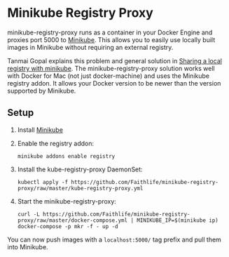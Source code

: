 # Minikube Registry Proxy

minikube-registry-proxy runs as a container in your Docker Engine and proxies port 5000 to [Minikube](https://github.com/kubernetes/minikube).
This allows you to easily use locally built images in Minikube without requiring an external registry.

Tanmai Gopal explains this problem and general solution in [Sharing a local registry with minikube](https://blog.hasura.io/sharing-a-local-registry-for-minikube-37c7240d0615).
The minikube-registry-proxy solution works well with Docker for Mac (not just docker-machine) and uses the Minikube registry addon.
It allows your Docker version to be newer than the version supported by Minikube.

## Setup

1. Install [Minikube](https://github.com/kubernetes/minikube)

1. Enable the registry addon:

   `minikube addons enable registry`

1. Install the kube-registry-proxy DaemonSet:

   `kubectl apply -f https://github.com/Faithlife/minikube-registry-proxy/raw/master/kube-registry-proxy.yml`

1. Start the minikube-registry-proxy:

   `curl -L https://github.com/Faithlife/minikube-registry-proxy/raw/master/docker-compose.yml | MINIKUBE_IP=$(minikube ip) docker-compose -p mkr -f - up -d`

You can now push images with a `localhost:5000/` tag prefix and pull them into Minikube.
